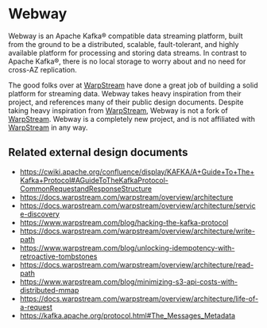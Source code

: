 # Webway

Webway is an Apache Kafka® compatible data streaming platform, built from the
ground to be a distributed, scalable, fault-tolerant, and highly available
platform for processing and storing data streams. In contrast to Apache Kafka®,
there is no local storage to worry about and no need for cross-AZ replication.

The good folks over at [WarpStream] have done a great job of building a solid
platform for streaming data. Webway takes heavy inspiration from their project,
and references many of their public design documents. Despite taking heavy
inspiration from [WarpStream], Webway is not a fork of [WarpStream]. Webway is
a completely new project, and is not affiliated with [WarpStream] in any way.

## Related external design documents

- https://cwiki.apache.org/confluence/display/KAFKA/A+Guide+To+The+Kafka+Protocol#AGuideToTheKafkaProtocol-CommonRequestandResponseStructure
- https://docs.warpstream.com/warpstream/overview/architecture
- https://docs.warpstream.com/warpstream/overview/architecture/service-discovery
- https://www.warpstream.com/blog/hacking-the-kafka-protocol
- https://docs.warpstream.com/warpstream/overview/architecture/write-path
- https://www.warpstream.com/blog/unlocking-idempotency-with-retroactive-tombstones
- https://docs.warpstream.com/warpstream/overview/architecture/read-path
- https://www.warpstream.com/blog/minimizing-s3-api-costs-with-distributed-mmap
- https://docs.warpstream.com/warpstream/overview/architecture/life-of-a-request
- https://kafka.apache.org/protocol.html#The_Messages_Metadata

[WarpStream]: https://warpstream.com